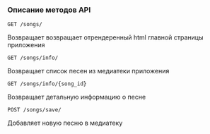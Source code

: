### Описание методов API 
```
GET /songs/ 
```
Возвращает возвращает отрендеренный html главной страницы приложения
``` 
GET /songs/info/
```
Возвращает список песен из медиатеки приложения
``` 
GET /songs/info/{song_id}
```
Возвращает детальную информацию о песне
``` 
POST /songs/save/
```
Добавляет новую песню в медиатеку 